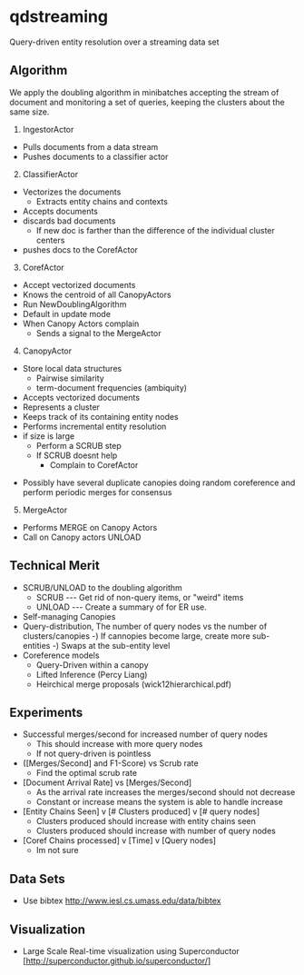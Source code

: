 qdstreaming
===========

Query-driven entity resolution over a streaming data set 

## Algorithm

We apply the doubling algorithm in minibatches
accepting the stream of document and monitoring a set
of queries, keeping the clusters about the same size.


1) IngestorActor
  - Pulls documents from a data stream
  - Pushes documents to a classifier actor

2) ClassifierActor
  - Vectorizes the documents
    - Extracts entity chains and contexts
  - Accepts documents
  - discards bad documents
    - If new doc is farther than the difference of the individual cluster centers
  - pushes docs to the CorefActor

3) CorefActor
  - Accept vectorized documents
  - Knows the centroid of all CanopyActors
  - Run NewDoublingAlgorithm
  - Default in update mode
  - When Canopy Actors complain
    - Sends a signal to the MergeActor

4) CanopyActor
  - Store local data structures
    - Pairwise similarity
    - term-document frequencies (ambiquity)
  - Accepts vectorized documents
  - Represents a cluster
  - Keeps track of its containing entity nodes
  - Performs incremental entity resolution 
  - if size is large
    - Perform a SCRUB step 
    - If SCRUB doesnt help
      - Complain to CorefActor
  + Possibly have several duplicate canopies doing random coreference and perform periodic merges for consensus

5) MergeActor
  - Performs MERGE on Canopy Actors
  - Call on Canopy actors UNLOAD
  


## Technical Merit

  - SCRUB/UNLOAD to the doubling algorithm
    - SCRUB --- Get rid of non-query items, or "weird" items
    - UNLOAD --- Create a summary of for ER use.
  - Self-managing Canopies
  - Query-distribution, The number of query nodes vs the number of clusters/canopies
    -) If cannopies become large, create more sub-entities
    -) Swaps at the sub-entity level
  - Coreference models
    - Query-Driven within a canopy
    - Lifted Inference (Percy Liang)
    - Heirchical merge proposals (wick12hierarchical.pdf)


## Experiments

  - Successful merges/second for increased number of query nodes
    - This should increase with more query nodes
    - If not query-driven is pointless
  - ([Merges/Second] and F1-Score) vs Scrub rate
    - Find the optimal scrub rate
  - [Document Arrival Rate] vs [Merges/Second]
    - As the arrival rate increases the merges/second should not decrease
    - Constant or increase means the system is able to handle increase
  - [Entity Chains Seen] v [# Clusters produced] v [# query nodes]
    - Clusters produced should increase with entity chains seen
    - Clusters produced should increase with number of query nodes
  - [Coref Chains processed] v [Time] v [Query nodes]
    - Im not sure 

     
## Data Sets
  - Use bibtex http://www.iesl.cs.umass.edu/data/bibtex


## Visualization
  - Large Scale Real-time visualization using Superconductor [http://superconductor.github.io/superconductor/]
